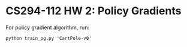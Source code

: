 # CS294-112 HW 2: Policy Gradients

For policy gradient algorithm, run:

`python train_pg.py 'CartPole-v0'`